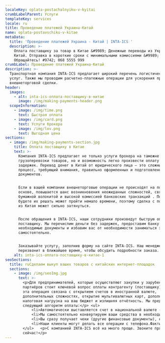 ```yaml
---
localeKey: oplata-postachalnyiku-v-kyitai
crumbLabelParent: Услуги
templateKey: services
locale: ru
title: Проведение платежей Украина-Китай
name: oplata-postavschiku-v-kitae
metaData:
  title: 'Проведение платежей Украина - Китай | INTA-ICS '
  description: >-
    Оплата поставщику за товар в Китае &#9989; Денежные переводы из Украины в
    Китай. Отправка в короткие сроки с минимальными комиссиями &#9989;
    Обращайтесь! #9742; 068 5555 999
crumbLabel: Проведение платежей Украина-Китай
description: >-
  Транспортная компания INTA-ICS предлагает широкий перечень логистических
  услуг. Также мы проводим расчетно-платежные операции для ускорения процесса
  внешнеторговой сделки.
header:
  images:
    - alt: inta-ics-оплата-поставщику-в-китае
      image: /img/making-payments-header.png
  scopeInformation:
    - image: /img/time.png
      text: Быстрая оплата
    - image: /img/card.png
      text: Услуги брокера
    - image: /img/lov.png
      text: Выгодная цена
sections:
  - image: /img/making-payments-section.jpg
    title: Оплата поставщику в Китае
    text: >-
      Компания INTA-ICS предлагает не только услуги брокера на таможне и
      грузоперевозки товаров, но и возможность легко произвести оплату без
      задержек. Перевод денег в Китай от юридического лица — это сложный
      процесс, требующий внимания, правильно оформленных и подготовленных
      документов.


      Если в вашей компании внешнеторговые операции не происходят на постоянной
      основе, повышается шанс возникновения неожиданных сложностей, связанных с
      бумажной волокитой и высокой комиссией банковских транзакций . Пока вы
      будете их решать может пройти немало времени, поэтому сделка с поставщиком
      из Китая может сильно затянуться.


      После обращения в INTA-ICS, наши сотрудники произведут быструю оплату
      поставщику. Мы перечислим деньги без задержек, предоставим банку
      необходимые документы и избавим вас от необходимости заниматься этим
      самостоятельно.


      Заказывайте услугу, заполнив форму на сайте INTA-ICS. Наш менеджер
      перезвонит в ближайшее время, чтобы обсудить подробности заказа.
    alt: inta-ics-оплата-поставщику-в-китае-1
seoSections:
  title: ruСделаем выкуп ваших товаров с китайских интернет-площадок
  sections:
    - image: /img/seoImg.jpg
      text: >-
        <p>Для предпринимателей, которые осуществляют закупки у зарубежных
        партнёров стоит ключевой вопрос оплаты контрагенту (поставщику). Часто
        эта операция связана с открытием счетов в иностранной валюте,
        дополнительных сложностях, открытие мультивалютных карт, дополнительная
        налоговая нагрузка на ваш бюджет и излишняя отчётность. Мы предлагаем
        следующий алгоритм оплаты:</p> <ul>
            <li>Автоматически выставляется счет в национальной валюте - гривнах. По факту вы покупаете товар в гривнах.</li>  
            <li>Мы самостоятельно конвертируем ваши средства в необходимую валюту поставщика по выгодному курсу и оплачиваем ваш заказ.</li>  
            <li>Вы сразу получает чеки (другие финансовые документы), которые подтверждают факт оплаты.</li>  
            <li>Наши клиенты могут делать все операции с телефона.Фактически, наша компания выполняет работу, связанную с обслуживанием валютных счетов. При этом вы всегда знаете оптовую стоимость товара в нашей национальной валюте.</li>  
        </ul>   <p>С компанией INTA-ICS всё на много проще. Звоните прямо
        сейчас!</p>
---
```

